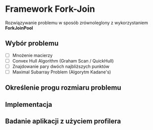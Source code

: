 # Framework Fork-Join
Rozwiązywanie problemu w sposób zrównoleglony z wykorzystaniem **ForkJoinPool**

## Wybór problemu 
- [ ] Mnożenie macierzy 
- [ ] Convex Hull Algorithm (Graham Scan / QuickHull)
- [ ] Znajdowanie pary dwóch najbliższych punktów
- [ ] Maximal Subarray Problem (Algorytm Kadane's)

## Określenie progu rozmiaru problemu
## Implementacja 
## Badanie aplikacji z użyciem profilera
